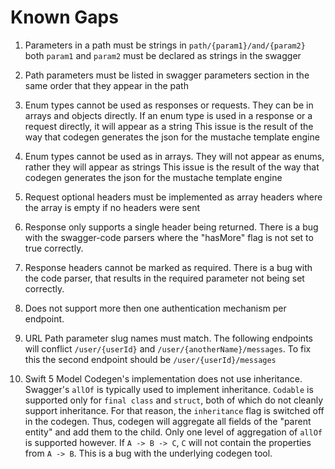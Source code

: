 # Known Gaps

1. Parameters in a path must be strings
in `path/{param1}/and/{param2}` both `param1` and `param2` must be declared as strings in the swagger

2. Path parameters must be listed in swagger parameters section in the same order that they appear in the path

3. Enum types cannot be used as responses or requests. They can be in arrays and objects directly. If an enum type is used in a response or a request directly, it will appear as a string
This issue is the result of the way that codegen generates the json for the mustache template engine

4. Enum types cannot be used as in arrays. They will not appear as enums, rather they will appear as strings
This issue is the result of the way that codegen generates the json for the mustache template engine

5. Request optional headers must be implemented as array headers where the array is empty if no headers were sent

6. Response only supports a single header being returned. There is a bug with the swagger-code parsers where the "hasMore" flag is not set to true correctly.

7. Response headers cannot be marked as required. There is a bug with the code parser, that results in the required parameter not being set correctly.

8. Does not support more then one authentication mechanism per endpoint.

9. URL Path parameter slug names must match. The following endpoints will conflict `/user/{userId}` and `/user/{anotherName}/messages`. To fix this the second endpoint should be `/user/{userId}/messages`

10. Swift 5 Model Codegen's implementation does not use inheritance. Swagger's `allOf` is typically used to implement inheritance. `Codable` is supported only for `final class` and `struct`, both of which do not cleanly support inheritance. For that reason, the `inheritance` flag is switched off in the codegen. Thus, codegen will aggregate all fields of the "parent entity" and add them to the child. Only one level of aggregation of `allOf` is supported however. If `A -> B -> C`, `C` will not contain the properties from `A -> B`. This is a bug with the underlying codegen tool.